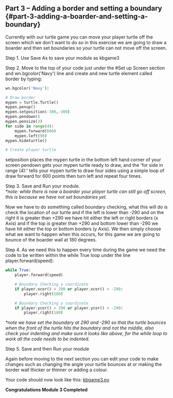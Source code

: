 ## Part 3 – Adding a border and setting a boundary {#part-3-adding-a-boarder-and-setting-a-boundary}

Currently with our turtle game you can move your player turtle off the screen which we don’t want to do so in this exercise we are going to draw a boarder and then set boundaries so your turtle can not move off the screen.

Step 1. Use Save As to save your module as kbgame3

Step 2. Move to the top of your code just under the \#Set up Screen section and wn.bgcolor\('Navy'\) line and create and new turtle element called border by typing:

```python
wn.bgcolor('Navy'):

# Draw border
mypen = turtle.Turtle()
mypen.penup()
mypen.setposition(-300,-300)
mypen.pendown()
mypen.pensize(3)
for side in range(4):
    mypen.forward(600)
    mypen.left(90)
mypen.hideturtle()

# Create player turtle
```

setposition places the mypen turtle in the bottom left hand corner of your screen pendown gets your mypen turtle ready to draw, and the 'for side in range \(4\):' tells your mypen turtle to draw four sides using a simple loop of draw forward for 600 points then turn left and repeat four times.

Step 3. Save and Run your module.  
_\*note: while there is now a boarder your player turtle can still go off screen, this is because we have not set boundaries yet._

Now we have to do something called boundary checking, what this will do is check the location of our turtle and if the left is lower than -290 and on the right it is greater than +290 we have hit either the left or right borders \(x Axis\) and if the top is greater than +290 and bottom lower than -290 we have hit either the top or bottom borders \(y Axis\). We then simply choose what we want to happen when this occurs, for this game we are going to bounce of the boarder wall at 180 degrees.

Step 4. As we need this to happen every time during the game we need the code to be written within the while True loop under the line player.forward\(speed\):

```python
while True:
    player.forward(speed)

    # Boundary Checking x coordinate
    if player.xcor() > 290 or player.xcor() < -290:
        player.right(180)

    # Boundary Checking y coordinate
    if player.ycor() > 290 or player.ycor() < -290:
        player.right(180)
```

_\*note we have set the boundary at 290 and -290 so that the turtle bounces when the front of the turtle hits the boundary and not the middle, also check your indenting and make sure it looks like above, for the while loop to work all the code needs to be indented._

Step 5. Save and then Run your module

Again before moving to the next section you can edit your code to make changes such as changing the angle your turtle bounces at or making the border wall thicker or thinner or adding a colour.

Your code should now look like this: [kbgame3.py](/src/kbgame3.py)

**Congratulations Module 3 Completed**

